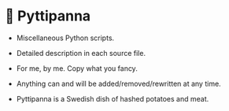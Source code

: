 # 🍳 Pyttipanna

- Miscellaneous Python scripts.

- Detailed description in each source file.

- For me, by me. Copy what you fancy.

- Anything can and will be added/removed/rewritten at any time.

- Pyttipanna is a Swedish dish of hashed potatoes and meat.

